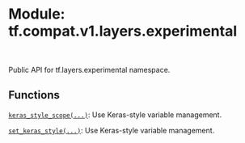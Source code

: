 <div itemscope itemtype="http://developers.google.com/ReferenceObject">
<meta itemprop="name" content="tf.compat.v1.layers.experimental" />
<meta itemprop="path" content="Stable" />
</div>

# Module: tf.compat.v1.layers.experimental


<table class="tfo-notebook-buttons tfo-api" align="left">
</table>



Public API for tf.layers.experimental namespace.



## Functions

[`keras_style_scope(...)`](../../../../tf/compat/v1/layers/experimental/keras_style_scope.md): Use Keras-style variable management.

[`set_keras_style(...)`](../../../../tf/compat/v1/layers/experimental/set_keras_style.md): Use Keras-style variable management.



